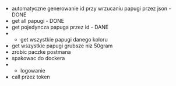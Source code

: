 - automatyczne generowanie id przy wrzucaniu papugi przez json - DONE
- get all papugi - DONE
- get pojedyncza papuga przez id - DANE
- - get wszystkie papugi danego koloru
- get wszystkie papugi grubsze niz 50gram
- zrobic paczke postmana
- spakowac do dockera
- - logowanie
- call przez token